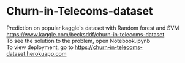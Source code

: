 # Churn-in-Telecoms-dataset
Prediction on popular kaggle`s dataset with Random forest and SVM
https://www.kaggle.com/becksddf/churn-in-telecoms-dataset <br>
To see the solution to the problem, open Notebook.ipynb <br>
To view deployment, go to https://churn-in-telecoms-dataset.herokuapp.com
